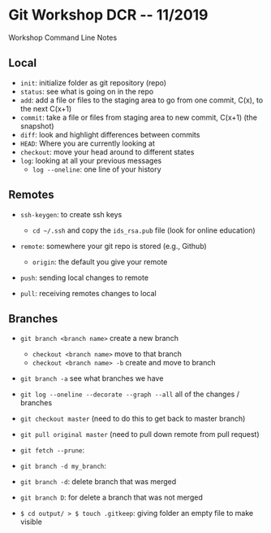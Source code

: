 # Git Workshop DCR -- 11/2019

Workshop Command Line Notes 

## Local

- `init`: initialize folder as git repository (repo)
- `status`: see what is going on in the repo
- `add`: add a file or files to the staging area to go from one commit, C(x), to the next C(x+1)
- `commit`: take a file or files from staging area to new commit, C(x+1) (the snapshot)
- `diff`: look and highlight differences between commits
- `HEAD`: Where you are currently looking at
- `checkout`: move your head around to different states
- `log`: looking at all your previous messages
  - `log --oneline`: one line of your history

## Remotes

- `ssh-keygen`: to create ssh keys
  - `cd ~/.ssh` and copy the `ids_rsa.pub` file (look for online education)
  
- `remote`: somewhere your git repo is stored (e.g., Github)
  - `origin`: the default you give your remote
- `push`: sending local changes to remote
- `pull`: receiving remotes changes to local
  
## Branches

- `git branch <branch name>` create a new branch
  - `checkout <branch name>` move to that branch
  - `checkout <branch name> -b` create and move to branch
- `git branch -a` see what branches we have
- `git log --oneline --decorate --graph --all` all of the changes / branches
- `git checkout master` (need to do this to get back to master branch)
- `git pull original master` (need to pull down remote from pull request)
- `git fetch --prune`:
- `git branch -d my_branch`:
- `git branch -d`: delete branch that was merged
- `git branch D`: for delete a branch that was not merged

- `$ cd output/ > $ touch .gitkeep`: giving folder an empty file to make visible




